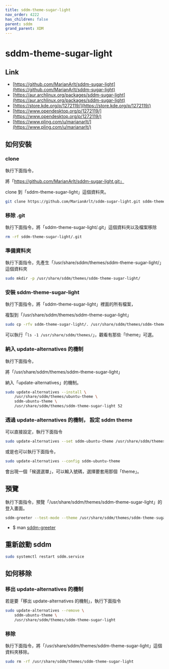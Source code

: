 ```yaml
---
title: sddm-theme-sugar-light
nav_order: 4222
has_children: false
parent: sddm
grand_parent: XDM
---
```



# sddm-theme-sugar-light


## Link

* [https://github.com/MarianArlt/sddm-sugar-light](https://github.com/MarianArlt/sddm-sugar-light)
* [https://aur.archlinux.org/packages/sddm-sugar-light](https://aur.archlinux.org/packages/sddm-sugar-light)
* [https://store.kde.org/p/1272119/](https://store.kde.org/p/1272119/)
* [https://www.opendesktop.org/p/1272119/](https://www.opendesktop.org/p/1272119/)
* [https://www.pling.com/u/marianarlt/](https://www.pling.com/u/marianarlt/)



## 如何安裝


### clone

執行下面指令，

將「https://github.com/MarianArlt/sddm-sugar-light.git」

clone 到「sddm-theme-sugar-light」這個資料夾。

``` sh
git clone https://github.com/MarianArlt/sddm-sugar-light.git sddm-theme-sugar-light
```


### 移除 .git

執行下面指令，將「sddm-theme-sugar-light/.git」這個資料夾以及檔案移除

``` sh
rm -rf sddm-theme-sugar-light/.git
```


### 準備資料夾

執行下面指令，先產生「/usr/share/sddm/themes/sddm-theme-sugar-light/」這個資料夾

``` sh
sudo mkdir -p /usr/share/sddm/themes/sddm-theme-sugar-light/
```


### 安裝 sddm-theme-sugar-light

執行下面指令，將「sddm-theme-sugar-light」裡面的所有檔案，

複製到「/usr/share/sddm/themes/sddm-theme-sugar-light」

``` sh
sudo cp -rfv sddm-theme-sugar-light/. /usr/share/sddm/themes/sddm-theme-sugar-light
```

可以執行「`ls -1 /usr/share/sddm/themes/`」，觀看有那些「theme」可選。


### 納入 update-alternatives 的機制

執行下面指令，

將「/usr/share/sddm/themes/sddm-theme-sugar-light」

納入「update-alternatives」的機制。

``` sh
sudo update-alternatives --install \
	/usr/share/sddm/themes/ubuntu-theme \
	sddm-ubuntu-theme \
	/usr/share/sddm/themes/sddm-theme-sugar-light 52
```


### 透過 update-alternatives 的機制， 設定 sddm theme

可以直接設定，執行下面指令

``` sh
sudo update-alternatives --set sddm-ubuntu-theme /usr/share/sddm/themes/sddm-theme-sugar-light
```

或是也可以執行下面指令，

``` sh
sudo update-alternatives --config sddm-ubuntu-theme
```

會出現一個「候選選單」，可以輸入號碼，選擇要套用那個「theme」。


## 預覽

執行下面指令，預覽「/usr/share/sddm/themes/sddm-theme-sugar-light」的登入畫面。

``` sh
sddm-greeter --test-mode --theme /usr/share/sddm/themes/sddm-theme-sugar-light
```

* $ man [sddm-greeter](https://manpages.ubuntu.com/manpages/jammy/en/man1/sddm-greeter.1.html)


## 重新啟動 sddm

``` sh
sudo systemctl restart sddm.service
```




## 如何移除


### 移出 update-alternatives 的機制

若是要「移出 update-alternatives 的機制」，執行下面指令

``` sh
sudo update-alternatives --remove \
	sddm-ubuntu-theme \
	/usr/share/sddm/themes/sddm-theme-sugar-light
```


### 移除

執行下面指令，將「/usr/share/sddm/themes/sddm-theme-sugar-light」這個資料夾移除。

``` sh
sudo rm -rf /usr/share/sddm/themes/sddm-theme-sugar-light
```
